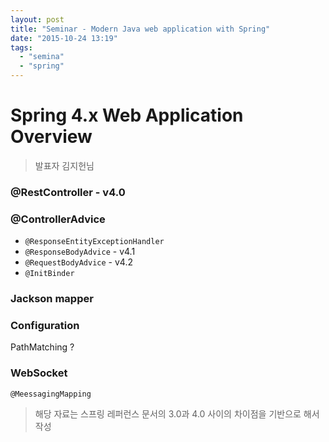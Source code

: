 ```yaml
---
layout: post
title: "Seminar - Modern Java web application with Spring"
date: "2015-10-24 13:19"
tags:
  - "semina"
  - "spring"
---
```


# Spring 4.x Web Application Overview

> 발표자 김지헌님

### @RestController - v4.0

### @ControllerAdvice

- `@ResponseEntityExceptionHandler`
- `@ResponseBodyAdvice` - v4.1
- `@RequestBodyAdvice` - v4.2
- `@InitBinder`

### Jackson mapper

### Configuration

PathMatching ?

### WebSocket

`@MeessagingMapping`

> 해당 자료는 스프링 레퍼런스 문서의 3.0과 4.0 사이의 차이점을 기반으로 해서 작성
